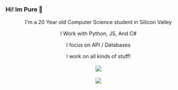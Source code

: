 ### Hi! Im Pure 👋

<p align="center">
  I'm a 20 Year old Computer Science student in Silicon Valley
<p align="center">
  I Work with Python, JS, And C#
<p align="center">
  I focus on API / Databases
<p align="center">
  I work on all kinds of stuff!
<br></br>

<a href="https://github.com/anuraghazra/github-readme-stats">
  <img align="center" src="https://github-readme-stats.vercel.app/api/top-langs/?username=PurityWasHere&theme=dark" />
</a>
<br></br>
<a href="https://github.com/anuraghazra/convoychat">
  <img align="center" src="https://github-readme-stats.vercel.app/api/top-langs/?username=PurityWasHere&theme=dark" />
</a>
